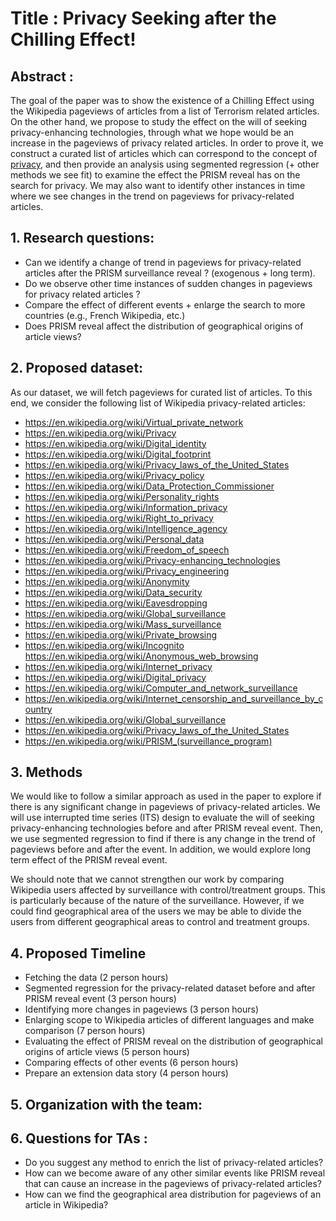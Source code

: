# Title : Privacy Seeking after the Chilling Effect!

## Abstract :
The goal of the paper was to show the existence of a Chilling Effect using the Wikipedia pageviews of articles from a list of Terrorism related articles. On the other hand, we propose to study the effect on the will of seeking privacy-enhancing technologies, through what we hope would be an increase in the pageviews of privacy related articles. In order to prove it, we construct a curated list of articles which can correspond to the concept of [privacy](https://en.wikipedia.org/wiki/Category:Internet_privacy), and then provide an analysis using segmented regression (+ other methods we see fit) to examine the effect the PRISM reveal has on the search for privacy. We may also want to identify other instances in time where we see changes in the trend on pageviews for privacy-related articles.

## 1. Research questions:  
- Can we identify a change of trend in pageviews for privacy-related articles after the PRISM surveillance reveal ? (exogenous + long term).
- Do we observe other time instances of sudden changes in pageviews for privacy related articles ?
- Compare the effect of different events + enlarge the search to more countries (e.g., French Wikipedia, etc.)
- Does PRISM reveal affect the distribution of geographical origins of article views?

## 2. Proposed dataset:
As our dataset, we will fetch pageviews for curated list of articles. To this end, we consider the following list of Wikipedia privacy-related articles:
- https://en.wikipedia.org/wiki/Virtual_private_network
- https://en.wikipedia.org/wiki/Privacy
- https://en.wikipedia.org/wiki/Digital_identity
- https://en.wikipedia.org/wiki/Digital_footprint
- https://en.wikipedia.org/wiki/Privacy_laws_of_the_United_States
- https://en.wikipedia.org/wiki/Privacy_policy
- https://en.wikipedia.org/wiki/Data_Protection_Commissioner
- https://en.wikipedia.org/wiki/Personality_rights
- https://en.wikipedia.org/wiki/Information_privacy
- https://en.wikipedia.org/wiki/Right_to_privacy
- https://en.wikipedia.org/wiki/Intelligence_agency
- https://en.wikipedia.org/wiki/Personal_data
- https://en.wikipedia.org/wiki/Freedom_of_speech
- https://en.wikipedia.org/wiki/Privacy-enhancing_technologies
- https://en.wikipedia.org/wiki/Privacy_engineering
- https://en.wikipedia.org/wiki/Anonymity
- https://en.wikipedia.org/wiki/Data_security
- https://en.wikipedia.org/wiki/Eavesdropping
- https://en.wikipedia.org/wiki/Global_surveillance
- https://en.wikipedia.org/wiki/Mass_surveillance
- https://en.wikipedia.org/wiki/Private_browsing
- https://en.wikipedia.org/wiki/Incognito
https://en.wikipedia.org/wiki/Anonymous_web_browsing
- https://en.wikipedia.org/wiki/Internet_privacy
- https://en.wikipedia.org/wiki/Digital_privacy
- https://en.wikipedia.org/wiki/Computer_and_network_surveillance
- https://en.wikipedia.org/wiki/Internet_censorship_and_surveillance_by_country
- https://en.wikipedia.org/wiki/Global_surveillance
- https://en.wikipedia.org/wiki/Privacy_laws_of_the_United_States
- https://en.wikipedia.org/wiki/PRISM_(surveillance_program)




## 3. Methods
We would like to follow a similar approach as used in the paper to explore if there is any significant change in pageviews of privacy-related articles. We will use interrupted time series (ITS) design to evaluate the will of seeking privacy-enhancing technologies before and after PRISM reveal event. Then, we use segmented regression to find if there is any change in the trend of pageviews before and after the event.  In addition, we would explore long term effect of the PRISM reveal event.

We should note that we cannot strengthen our work by comparing Wikipedia users affected by surveillance with control/treatment groups. This is particularly because of the  nature of the surveillance. However, if we could find geographical area of the users we may be able to divide the users from different geographical areas to control and treatment groups.

## 4. Proposed Timeline
- Fetching the data (2 person hours)
- Segmented regression for the privacy-related dataset before and after PRISM reveal event (3 person hours)
- Identifying more changes in pageviews (3 person hours)
- Enlarging scope to Wikipedia articles of different languages and make comparison (7 person hours)
- Evaluating the effect of PRISM reveal on the distribution of geographical origins of article views (5 person hours)
- Comparing effects of other events (6 person hours)
- Prepare an extension data story (4 person hours)

## 5. Organization with the team:

## 6. Questions for TAs :
- Do you suggest any method to enrich the list of privacy-related articles?
- How can we become aware of any other similar events like PRISM reveal that can cause an increase in the pageviews of privacy-related articles?
- How can we find the geographical area distribution for pageviews of an article in Wikipedia?
